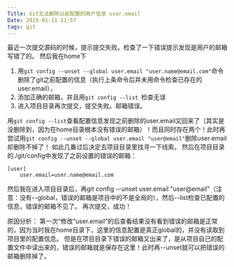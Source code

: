 ```yaml
---
Title: Git无法删除以前配置的用户信息 user.email
Date: 2015-01-11 11:57
tags: git
---
```


最近一次提交源码的时候，提示提交失败。检查了一下错误提示发现是用户的邮箱写错了的。
然后我在home下
1. 用`git config --unset --global user.email "user.name@email.com"`命令删除了git之前配置的信息（执行上条命令后并未用命令检查已存在的user.email），
2. 添加正确的邮箱，并且用`git config --list `检查无误
3. 进入项目目录再次提交，提交失败。邮箱错误。

用`git config --list`查看配置信息发现之前删除的user.email又回来了（其实是没删除到，因为在home目录根本没有错误的邮箱）！而且同时存在两个！此时再尝试用`git config --unset --global user.email "user@email"`删除user.email却删除不掉了！
如此几番过后决定去项目目录里找寻一下线索。
然后在项目目录的./git/config中发现了之前设置的错误的邮箱：

	[user]
		user.email=user.name@email.com

然后我在进入项目目录后，再git config --unset user.email "user@email"（注意：没有--global，错误的邮箱是项目中的不是全局的），然后--list检查已配置的信息，错误的邮箱不见了。
再次提交，成功！

原因分析：
第一次“修改“user.email”的后查看结果没有看到错误的邮箱是正常的，因为当时我在home目录下，这里的信息配置是真正global的，并没有读取到项目里的配置信息。
但是在项目目录下错误的邮箱又出来了，是从项目自己的配置文件中读出来的，错误的邮箱就是保存在这里！此时再--unset就可以把错误的邮箱删除掉了。
